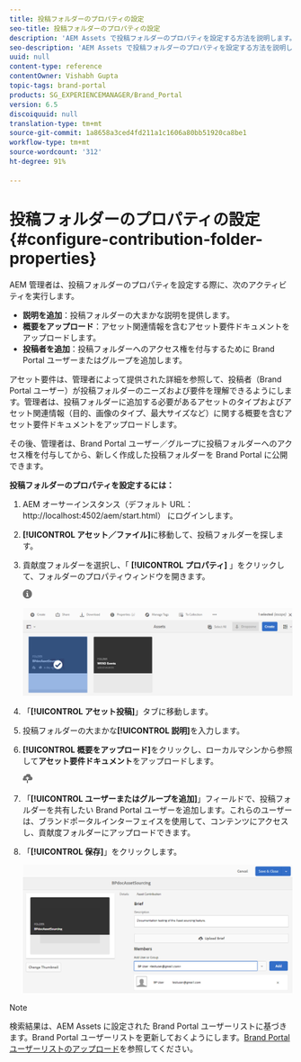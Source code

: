 ```yaml
---
title: 投稿フォルダーのプロパティの設定
seo-title: 投稿フォルダーのプロパティの設定
description: 'AEM Assets で投稿フォルダーのプロパティを設定する方法を説明します。 '
seo-description: 'AEM Assets で投稿フォルダーのプロパティを設定する方法を説明します。 '
uuid: null
content-type: reference
contentOwner: Vishabh Gupta
topic-tags: brand-portal
products: SG_EXPERIENCEMANAGER/Brand_Portal
version: 6.5
discoiquuid: null
translation-type: tm+mt
source-git-commit: 1a8658a3ced4fd211a1c1606a80bb51920ca8be1
workflow-type: tm+mt
source-wordcount: '312'
ht-degree: 91%

---
```



# 投稿フォルダーのプロパティの設定 {#configure-contribution-folder-properties}

AEM 管理者は、投稿フォルダーのプロパティを設定する際に、次のアクティビティを実行します。

* **説明を追加**：投稿フォルダーの大まかな説明を提供します。
* **概要をアップロード**：アセット関連情報を含むアセット要件ドキュメントをアップロードします。
* **投稿者を追加**：投稿フォルダーへのアクセス権を付与するために Brand Portal ユーザーまたはグループを追加します。

アセット要件は、管理者によって提供された詳細を参照して、投稿者（Brand Portal ユーザー）が投稿フォルダーのニーズおよび要件を理解できるようにします。管理者は、投稿フォルダーに追加する必要があるアセットのタイプおよびアセット関連情報（目的、画像のタイプ、最大サイズなど）に関する概要を含むアセット要件ドキュメントをアップロードします。

その後、管理者は、Brand Portal ユーザー／グループに投稿フォルダーへのアクセス権を付与してから、新しく作成した投稿フォルダーを Brand Portal に公開できます。

**投稿フォルダーのプロパティを設定するには：**

1. AEM オーサーインスタンス（デフォルト URL：http://localhost:4502/aem/start.html）  にログインします。
1. **[!UICONTROL アセット／ファイル]**&#x200B;に移動して、投稿フォルダーを探します。
1. 貢献度フォルダーを選択し、「 **[!UICONTROL プロパティ]** 」をクリックして、フォルダーのプロパティウィンドウを開きます。

   ![](assets/properties.png)

   ![](assets/contribution-folder-property1.png)

1. 「**[!UICONTROL アセット投稿]**」タブに移動します。
1. 投稿フォルダーの大まかな&#x200B;**[!UICONTROL 説明]**&#x200B;を入力します。
1. **[!UICONTROL 概要をアップロード]**&#x200B;をクリックし、ローカルマシンから参照して&#x200B;**アセット要件ドキュメント**&#x200B;をアップロードします。

   ![](assets/upload.png)

1. 「**[!UICONTROL ユーザーまたはグループを追加]**」フィールドで、投稿フォルダーを共有したい Brand Portal ユーザーを追加します。これらのユーザーは、ブランドポータルインターフェイスを使用して、コンテンツにアクセスし、貢献度フォルダーにアップロードできます。
1. 「**[!UICONTROL 保存]**」をクリックします。

   ![](assets/contribution-folder-property2.png)

>[!NOTE]
>
>検索結果は、AEM Assets に設定された Brand Portal ユーザーリストに基づきます。Brand Portal ユーザーリストを更新しておくようにします。[Brand Portal ユーザーリストのアップロード](brand-portal-configure-asset-sourcing.md)を参照してください。
